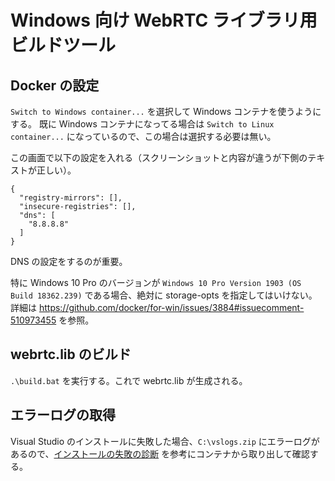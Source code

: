 # Windows 向け WebRTC ライブラリ用ビルドツール

## Docker の設定

`Switch to Windows container...` を選択して Windows コンテナを使うようにする。
既に Windows コンテナになってる場合は `Switch to Linux container...` になっているので、この場合は選択する必要は無い。

この画面で以下の設定を入れる（スクリーンショットと内容が違うが下側のテキストが正しい）。

```
{
  "registry-mirrors": [],
  "insecure-registries": [],
  "dns": [
    "8.8.8.8"
  ]
}
```

DNS の設定をするのが重要。

特に Windows 10 Pro のバージョンが `Windows 10 Pro Version 1903 (OS Build 18362.239)` である場合、絶対に storage-opts を指定してはいけない。
詳細は https://github.com/docker/for-win/issues/3884#issuecomment-510973455 を参照。

## webrtc.lib のビルド

`.\build.bat` を実行する。これで webrtc.lib が生成される。

## エラーログの取得

Visual Studio のインストールに失敗した場合、`C:\vslogs.zip` にエラーログがあるので、[インストールの失敗の診断](https://docs.microsoft.com/ja-jp/visualstudio/install/advanced-build-tools-container?view=vs-2019#diagnosing-install-failures) を参考にコンテナから取り出して確認する。
